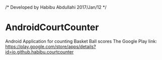 /*
  Developed by Habibu Abdullahi 2017/Jan/12
*/
# AndroidCourtCounter
Android Application for counting Basket Ball scores
The Google Play link: https://play.google.com/store/apps/details?id=io.github.habibu.courtcounter

